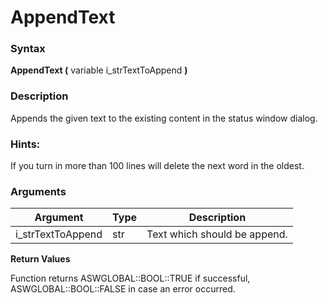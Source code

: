 # AppendText

### Syntax

**AppendText (** variable i\_strTextToAppend **)**

### Description

Appends the given text to the existing content in the status window dialog.

### Hints:

If you turn in more than 100 lines will delete the next word in the oldest.

### Arguments

| **Argument**       | **Type** | **Description**              |
| ------------------ | -------- | ---------------------------- |
| i\_strTextToAppend | str      | Text which should be append. |

**Return Values**

Function returns ASWGLOBAL::BOOL::TRUE if successful, ASWGLOBAL::BOOL::FALSE in case an error occurred.
